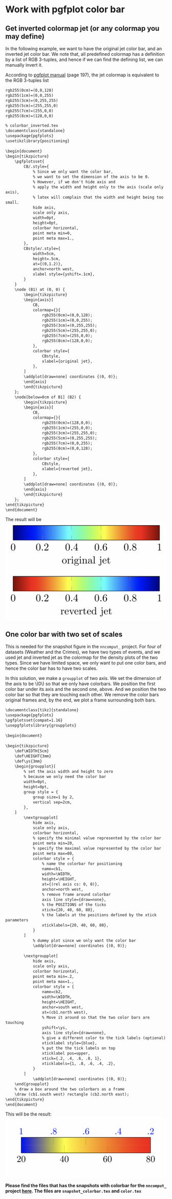 # Work with pgfplot color bar

## Get inverted colormap jet (or any colormap you may define)
In the following example, we want to have the original jet color bar, and an inverted jet color bar. 
We note that, all predefined colormap has a definition by a list of RGB 3-tuples, 
and hence if we can find the defining list, we can manually invert it.

According to [pgfplot manual](https://mirrors.concertpass.com/tex-archive/graphics/pgf/contrib/pgfplots/doc/pgfplots.pdf#page=194) (page 197), the jet colormap is equivalent to the RGB 3-tuples list
```
rgb255(0cm)=(0,0,128) 
rgb255(1cm)=(0,0,255)
rgb255(3cm)=(0,255,255) 
rgb255(5cm)=(255,255,0) 
rgb255(7cm)=(255,0,0) 
rgb255(8cm)=(128,0,0)
```
```
% colorbar_inverted.tex
\documentclass{standalone}
\usepackage{pgfplots}
\usetikzlibrary{positioning}

\begin{document}
\begin{tikzpicture}
    \pgfplotsset{
        CB/.style={
            % Since we only want the color bar,
            % we want to set the dimension of the axis to be 0.
            % However, if we don't hide axis and 
            % apply the width and height only to the axis (scale only axis),
            % latex will complain that the width and height being too small.
			hide axis,
			scale only axis,
			width=0pt,
			height=0pt,
			colorbar horizontal, 
			point meta min=0,
			point meta max=1.,
		},
		CBstyle/.style={
			width=5cm,
			height=.5cm,
			at={(0,1.2)},
			anchor=north west,
			xlabel style={yshift=.1cm},	
		}
	}
	\node (B1) at (0, 0) {
		\begin{tikzpicture}
		\begin{axis}[
			CB,
			colormap={}{
				rgb255(0cm)=(0,0,128); 
				rgb255(1cm)=(0,0,255); 
				rgb255(3cm)=(0,255,255); 
				rgb255(5cm)=(255,255,0); 
				rgb255(7cm)=(255,0,0); 
				rgb255(8cm)=(128,0,0);
			},
			colorbar style={
				CBstyle,
				xlabel={original jet},
			},
		]
		\addplot[draw=none] coordinates {(0, 0)};
		\end{axis}
		\end{tikzpicture}
	};
	\node[below=0cm of B1] (B2) {
		\begin{tikzpicture}
		\begin{axis}[
			CB,
			colormap={}{
				rgb255(0cm)=(128,0,0);
				rgb255(1cm)=(255,0,0); 
				rgb255(3cm)=(255,255,0); 
				rgb255(5cm)=(0,255,255); 
				rgb255(7cm)=(0,0,255); 
				rgb255(8cm)=(0,0,128); 
			},
			colorbar style={
				CBstyle,
				xlabel={reverted jet},
			},
		]
		\addplot[draw=none] coordinates {(0, 0)};
		\end{axis}
		\end{tikzpicture}
	};
\end{tikzpicture}
\end{document}
```
The result will be ![reverted color bar](/uploads/colorbar_reverted.png)

## One color bar with two set of scales
This is needed for the snapshot figure in the `nncomput_` project. 
For four of datasets (Weather and the Crimes), we have two types of events, 
and we used jet and inverted jet as the colormap for the density plots of the two types.
Since we have limited space, we only want to put one color bars, 
and hence the color bar has to have two scales. 

In this solution, we make a `groupplot` of two axis. 
We set the dimension of the axis to be \\\(0\\\) so that we only have colorbars.
We position the first color bar under its axis and the second one, above. 
And we position the two color bar so that they are touching each other. 
We remove the color bars original frames and, by the end, we plot a frame surrounding both bars.
```
\documentclass[tikz]{standalone}
\usepackage{pgfplots}
\pgfplotsset{compat=1.16}
\usepgfplotslibrary{groupplots}

\begin{document}

\begin{tikzpicture}
	\def\WIDTH{5cm}
	\def\HEIGHT{3mm}
	\def\ys{3mm}
	\begin{groupplot}[
		% set the axis width and height to zero
		% because we only need the color bar
		width=0pt, 
		height=0pt,
		group style = {
			group size=1 by 2,
			vertical sep=2cm,
		},
	]
		\nextgroupplot[
			hide axis,
			scale only axis,
			colorbar horizontal,
			% specify the minimal value represented by the color bar
			point meta min=20,
			% specify the maximal value represented by the color bar
			point meta max=80, 
			colorbar style = {
				% name the colorbar for positioning
				name=cb1,
				width=\WIDTH,
				height=\HEIGHT,
				at={(rel axis cs: 0, 0)},
				anchor=north west,
				% remove frame around colorbar
				axis line style={draw=none}, 
				% the POSITIONS of the ticks
				xtick={20, 40, 60, 80}, 
				% the labels at the positions defined by the xtick parameters
				xticklabels={20, 40, 60, 80}, 
			}
		]
			% dummy plot since we only want the color bar
			\addplot[draw=none] coordinates {(0, 0)};
      
		\nextgroupplot[
			hide axis,
			scale only axis,
			colorbar horizontal,
			point meta min=.2,
			point meta max=1.,
			colorbar style = {
				name=cb2,
				width=\WIDTH,
				height=\HEIGHT,
				anchor=south west,
				at=(cb1.north west),
				% Move it around so that the two color bars are touching 
				yshift=\ys,
				axis line style={draw=none},
				% give a different color to the tick labels (optional)
				xticklabel style={blue},
				% put the the tick labels on top
				xticklabel pos=upper,
				xtick={.2, .4, .6, .8, 1},
				xticklabels={1, .8, .6, .4, .2},
			}
		]
			\addplot[draw=none] coordinates {(0, 0)};
	\end{groupplot}
	% draw a box around the two colorbars as a frame
	\draw (cb1.south west) rectangle (cb2.north east);
\end{tikzpicture}
\end{document}

```
This will be the result: ![one color bar two scales](/uploads/one_color_bar_two_scales.png)

**Please find the files that has the snapshots with colorbar for the `nncomput_` project [here](https://github.com/zeroknowledgediscovery/pub_nncomput_/tree/master/tex/Figures). 
The files are `snapshot_colorbar.tex` and `color.tex`**

